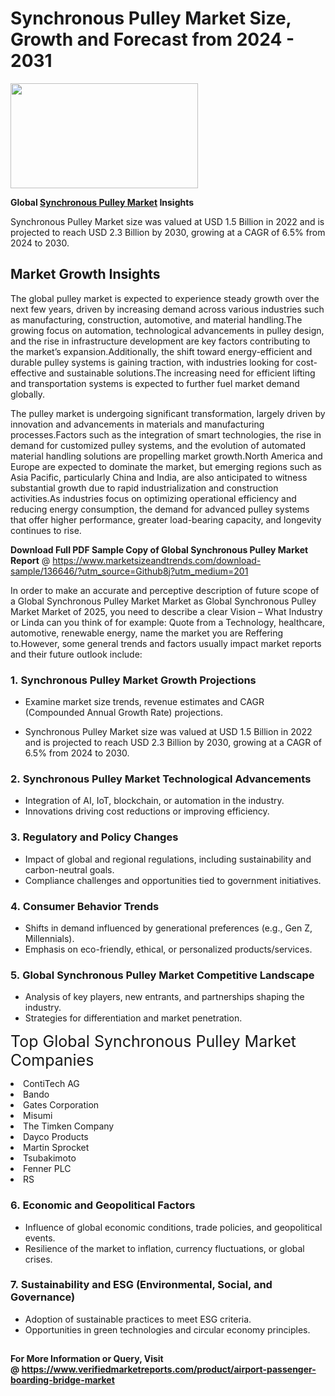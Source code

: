 <H1>Synchronous Pulley Market Size, Growth and Forecast from 2024 - 2031</H1><img class="aligncenter size-medium wp-image-584254" src="https://thirdeyenews.in/wp-content/uploads/2024/09/Global-Market-Research-300x168.jpeg" alt="" width="300" height="168" /><p><strong>Global&nbsp;<a href="https://www.marketsizeandtrends.com/download-sample/136646/?utm_source=Github8j?utm_medium=201">Synchronous Pulley Market</a> Insights</strong></p><p>Synchronous Pulley Market size was valued at USD 1.5 Billion in 2022 and is projected to reach USD 2.3 Billion by 2030, growing at a CAGR of 6.5% from 2024 to 2030.</p><p><h2>Market Growth Insights</h2> <p>The global pulley market is expected to experience steady growth over the next few years, driven by increasing demand across various industries such as manufacturing, construction, automotive, and material handling.The growing focus on automation, technological advancements in pulley design, and the rise in infrastructure development are key factors contributing to the market’s expansion.Additionally, the shift toward energy-efficient and durable pulley systems is gaining traction, with industries looking for cost-effective and sustainable solutions.The increasing need for efficient lifting and transportation systems is expected to further fuel market demand globally.</p> <p>The pulley market is undergoing significant transformation, largely driven by innovation and advancements in materials and manufacturing processes.Factors such as the integration of smart technologies, the rise in demand for customized pulley systems, and the evolution of automated material handling solutions are propelling market growth.North America and Europe are expected to dominate the market, but emerging regions such as Asia Pacific, particularly China and India, are also anticipated to witness substantial growth due to rapid industrialization and construction activities.As industries focus on optimizing operational efficiency and reducing energy consumption, the demand for advanced pulley systems that offer higher performance, greater load-bearing capacity, and longevity continues to rise.</p> <p><span class=""><strong>Download Full PDF Sample Copy of Global Synchronous Pulley Market Report</strong> @ <a href="https://www.marketsizeandtrends.com/download-sample/136646/?utm_source=Github8j?utm_medium=201" target="_blank">https://www.marketsizeandtrends.com/download-sample/136646/?utm_source=Github8j?utm_medium=201</a></span></p><p>In order to make an accurate and perceptive description of future scope of a Global&nbsp;Synchronous Pulley Market Market as Global&nbsp;Synchronous Pulley Market Market of 2025, you need to describe a clear Vision &ndash; What Industry or Linda can you think of for example: Quote from a Technology, healthcare, automotive, renewable energy, name the market you are Reffering to.However, some general trends and factors usually impact market reports and their future outlook include:</p><h3>1.&nbsp;<strong>Synchronous Pulley Market Growth Projections</strong></h3><ul><li>Examine market size trends, revenue estimates and CAGR (Compounded Annual Growth Rate) projections.</li><li><p>Synchronous Pulley Market size was valued at USD 1.5 Billion in 2022 and is projected to reach USD 2.3 Billion by 2030, growing at a CAGR of 6.5% from 2024 to 2030.</p></li></ul><h3>2.&nbsp;<strong>Synchronous Pulley Market Technological Advancements</strong></h3><ul><li>Integration of AI, IoT, blockchain, or automation in the industry.</li><li>Innovations driving cost reductions or improving efficiency.</li></ul><h3>3.&nbsp;<strong>Regulatory and Policy Changes</strong></h3><ul><li>Impact of global and regional regulations, including sustainability and carbon-neutral goals.</li><li>Compliance challenges and opportunities tied to government initiatives.</li></ul><h3>4.&nbsp;<strong>Consumer Behavior Trends</strong></h3><ul><li>Shifts in demand influenced by generational preferences (e.g., Gen Z, Millennials).</li><li>Emphasis on eco-friendly, ethical, or personalized products/services.</li></ul><h3>5.&nbsp;<strong>Global Synchronous Pulley Market Competitive Landscape</strong></h3><ul><li>Analysis of key players, new entrants, and partnerships shaping the industry.</li><li>Strategies for differentiation and market penetration.</li></ul><p data-pm-slice="1 1 []"><span style="color: inherit; font-family: inherit; font-size: 25px;">Top Global Synchronous Pulley Market Companies</span></p><div class="" data-test-id=""><p><li>ContiTech AG</li><li> Bando</li><li> Gates Corporation</li><li> Misumi</li><li> The Timken Company</li><li> Dayco Products</li><li> Martin Sprocket</li><li> Tsubakimoto</li><li> Fenner PLC</li><li> RS</li></p></div><h3>6.&nbsp;<strong>Economic and Geopolitical Factors</strong></h3><ul><li>Influence of global economic conditions, trade policies, and geopolitical events.</li><li>Resilience of the market to inflation, currency fluctuations, or global crises.</li></ul><h3>7.&nbsp;<strong>Sustainability and ESG (Environmental, Social, and Governance)</strong></h3><ul><li>Adoption of sustainable practices to meet ESG criteria.</li><li>Opportunities in green technologies and circular economy principles.</li></ul><h2><strong style="font-size: 14px;">For More Information or Query, Visit @&nbsp;</strong><a style="background-color: #ffffff; font-size: 14px;" href="https://www.marketsizeandtrends.com/report/synchronous-pulley-market/" target="_blank">https://www.verifiedmarketreports.com/product/airport-passenger-boarding-bridge-market</a></h2>